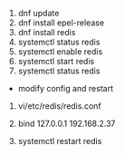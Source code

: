 

1. dnf update
1. dnf install epel-release
1. dnf install redis
1. systemctl status redis
1. systemctl enable redis
1. systemctl start redis
1. systemctl status redis


- modify config and restart


1. vi/etc/redis/redis.conf


1. bind 127.0.0.1 192.168.2.37


1. systemctl restart redis